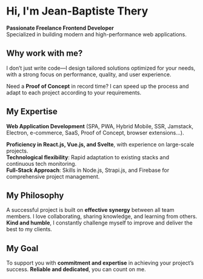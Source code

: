 # Hi, I'm Jean-Baptiste Thery  

**Passionate Freelance Frontend Developer**  
Specialized in building modern and high-performance web applications.

## Why work with me?  

I don’t just write code—I design tailored solutions optimized for your needs, with a strong focus on performance, quality, and user experience.  

Need a **Proof of Concept** in record time? I can speed up the process and adapt to each project according to your requirements.  

## My Expertise 

**Web Application Development** (SPA, PWA, Hybrid Mobile, SSR, Jamstack, Electron, e-commerce, SaaS, Proof of Concept, browser extensions…).  

**Proficiency in React.js, Vue.js, and Svelte**, with experience on large-scale projects.  
**Technological flexibility**: Rapid adaptation to existing stacks and continuous tech monitoring.  
**Full-Stack Approach**: Skills in Node.js, Strapi.js, and Firebase for comprehensive project management.  

## My Philosophy  

A successful project is built on **effective synergy** between all team members. I love collaborating, sharing knowledge, and learning from others. **Kind and humble**, I constantly challenge myself to improve and deliver the best to my clients.  

## My Goal 

To support you with **commitment and expertise** in achieving your project’s success. **Reliable and dedicated**, you can count on me.  
